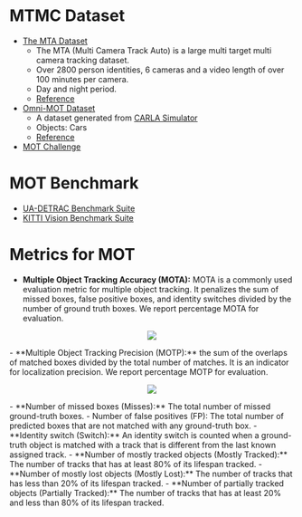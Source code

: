 # MTMC Dataset
- [The MTA Dataset](https://github.com/schuar-iosb/mta-dataset)
  - The MTA (Multi Camera Track Auto) is a large multi target multi camera tracking dataset.
  - Over 2800 person identities, 6 cameras and a video length of over 100 minutes per camera.
  - Day and night period.
  - [Reference](https://openaccess.thecvf.com/content_CVPRW_2020/papers/w70/Kohl_The_MTA_Dataset_for_Multi-Target_Multi-Camera_Pedestrian_Tracking_by_Weighted_CVPRW_2020_paper.pdf)
- [Omni-MOT Dataset](https://github.com/shijieS/OmniMOTDataset)
  - A dataset generated from [CARLA Simulator](http://carla.org/)
  - Objects: Cars
  - [Reference](https://arxiv.org/pdf/2008.08826.pdf)
- [MOT Challenge](https://motchallenge.net)

# MOT Benchmark
- [UA-DETRAC Benchmark Suite](http://detrac-db.rit.albany.edu)
- [KITTI Vision Benchmark Suite](http://www.cvlibs.net/datasets/kitti/eval_tracking.php)


# Metrics for MOT
- **Multiple Object Tracking Accuracy (MOTA):** MOTA is a commonly used evaluation metric for multiple object tracking. It penalizes the sum of missed boxes, false positive boxes, and identity switches divided by the number of ground truth boxes. We report percentage MOTA for evaluation.
<p align="center">
  <img src="https://latex.codecogs.com/svg.latex?MOTA=1-\frac{Misses+FP+Switches}{GT}">
</p>
- **Multiple Object Tracking Precision (MOTP):** the sum of the overlaps of matched boxes divided by the total number of matches. It is an indicator for localization precision. We report percentage MOTP for evaluation.
<p align="center">
  <img src="https://latex.codecogs.com/svg.latex?MOTP=\frac{\sum_i{Overlap_i}}{Matches}">
</p>
- **Number of missed boxes (Misses):** The total number of missed ground-truth boxes.
- Number of false positives (FP): The total number of predicted boxes that are not matched with any ground-truth box.
- **Identity switch (Switch):** An identity switch is counted when a ground-truth object is matched with a track that is different from the last known assigned track.
- **Number of mostly tracked objects (Mostly Tracked):** The number of tracks that has at least 80% of its lifespan tracked.
- **Number of mostly lost objects (Mostly Lost):** The number of tracks that has less than 20% of its lifespan tracked.
- **Number of partially tracked objects (Partially Tracked):** The number of tracks that has at least 20% and less than 80% of its lifespan tracked.
